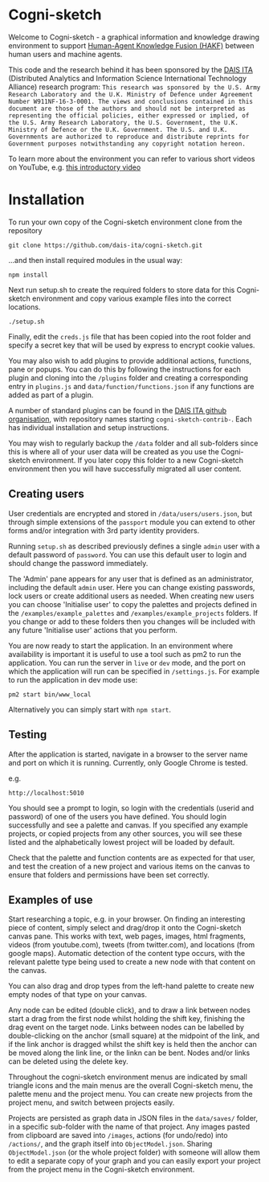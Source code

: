 # Cogni-sketch
Welcome to Cogni-sketch - a graphical information and knowledge drawing environment to
support [Human-Agent Knowledge Fusion (HAKF)](https://arxiv.org/pdf/2010.12327.pdf)
between human users and machine agents.

This code and the research behind it has been sponsored by the
[DAIS ITA](https://dais-legacy.org/) (Distributed Analytics and Information Science
International Technology Alliance) research program: `This research was sponsored by the U.S. Army Research Laboratory and the U.K. Ministry of
Defence under Agreement Number W911NF-16-3-0001. The views and conclusions contained in this
document are those of the authors and should not be interpreted as representing the official
policies, either expressed or implied, of the U.S. Army Research Laboratory, the U.S.
Government, the U.K. Ministry of Defence or the U.K. Government. The U.S. and U.K. Governments
are authorized to reproduce and distribute reprints for Government purposes notwithstanding
any copyright notation hereon.`

To learn more about the environment you can refer to various short videos on YouTube,
e.g. [this introductory video](https://www.youtube.com/watch?v=KmaheXO6D9M)

# Installation
To run your own copy of the Cogni-sketch environment clone from the repository

```
git clone https://github.com/dais-ita/cogni-sketch.git
```

...and then install required modules in the usual way:

```
npm install
```

Next run setup.sh to create the required folders to store data for this Cogni-sketch
environment and copy various example files into the correct locations.

```
./setup.sh
```

Finally, edit the `creds.js` file that has been copied into the root folder and specify a
secret key that will be used by express to encrypt cookie values.

You may also wish to add plugins to provide additional actions, functions, pane or popups.
You can do this by following the instructions for each plugin and cloning into the `/plugins`
folder and creating a corresponding entry in `plugins.js` and `data/function/functions.json`
if any functions are added as part of a plugin.

A number of standard plugins can be found in the
[DAIS ITA github organisation](https://github.com/dais-ita), with repository names starting
`cogni-sketch-contrib-`.  Each has individual installation and setup instructions.

You may wish to regularly backup the `/data` folder and all sub-folders since this is where 
all of your user data will be created as you use the Cogni-sketch environment. If you later
copy this folder to a new Cogni-sketch environment then you will have successfully migrated
all user content.

## Creating users
User credentials are encrypted and stored in `/data/users/users.json`, but through simple
extensions of the `passport` module you can extend to other forms and/or integration with
3rd party identity providers.

Running `setup.sh` as described previously defines a single `admin` user with a default
password of `password`.  You can use this default user to login and should change the
password immediately.

The 'Admin' pane appears for any user that is defined as an administrator, including the
default `admin` user. Here you can change existing passwords, lock users or create additional
users as needed.  When creating new users you can choose 'Initialise user' to copy the
palettes and projects defined in the `/examples/example_palettes` and
`/examples/example_projects` folders.  If you change or add to these folders then you changes
will be included with any future 'Initialise user' actions that you perform.

You are now ready to start the application. In an environment where availability is important
it is useful to use a tool such as pm2 to run the application. You can run the server in
`live` or `dev` mode, and the port on which the application will run can be specified in
`/settings.js`.  For example to run the application in dev mode use:
```
pm2 start bin/www_local
```

Alternatively you can simply start with `npm start`.

## Testing
After the application is started, navigate in a browser to the server name and port on which
it is running.  Currently, only Google Chrome is tested.

e.g.

```
http://localhost:5010
```

You should see a prompt to login, so login with the credentials (userid and password) of one
of the  users you have defined.  You should login successfully and see a palette and canvas.
If you specified  any example projects, or copied projects from any other sources, you will
see these listed and the alphabetically lowest project will be loaded by default.

Check that the palette and function contents are as expected for that user, and test the
creation  of a new project and various items on the canvas to ensure that folders and
permissions have been set correctly.


## Examples of use
Start researching a topic, e.g. in your browser. On finding an interesting piece of content,
simply select and drag/drop it onto the Cogni-sketch canvas pane.  This works with text, web
pages, images, html fragments, videos (from youtube.com), tweets (from twitter.com), and
locations (from google maps). Automatic detection of the content type occurs, with the
relevant palette type being used to create a new node with that content on the canvas.

You can also drag and drop types from the left-hand palette to create new empty nodes of that
type on your canvas.

Any node can be edited (double click), and to draw a link between nodes start a drag from the
first node whilst holding the shift key, finishing the drag event on the target node.  Links
between nodes can be labelled by double-clicking on the anchor (small square) at the midpoint
of the link, and if the link anchor is dragged whilst the shift key is held then the anchor
can be moved along the link line, or the linkn can be bent.  Nodes and/or links can be
deleted using the delete key.

Throughout the cogni-sketch environment menus are indicated by small triangle icons and the
main menus are the overall Cogni-sketch menu, the palette menu and the project menu.  You can
create new projects from the project menu, and switch between projects easily.

Projects are persisted as graph data in JSON files in the `data/saves/` folder, in a specific
sub-folder with the name of that project.  Any images pasted from clipboard are saved into
`/images`, actions (for undo/redo) into `/actions/`, and the graph itself into
`ObjectModel.json`.  Sharing `ObjectModel.json` (or the whole project folder) with someone
will allow them to edit a separate copy of your graph and you can easily export your project
from the project menu in the Cogni-sketch environment.
